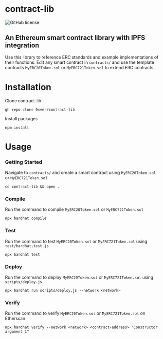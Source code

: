 # contract-lib

![GitHub license](https://img.shields.io/badge/license-MIT-blue.svg)

## An Ethereum smart contract library with IPFS integration

Use this library to reference ERC standards and example implementations of their functions. Edit any smart contract in `contracts/` and use the template contracts `MyERC20Token.sol` or `MyERC721Token.sol` to extend ERC contracts.

# Installation
Clone contract-lib
```
gh repo clone 0xver/contract-lib
```
Install packages
```
npm install
```

# Usage
### Getting Started
Navigate to `contracts/` and create a smart contract using `MyERC20Token.sol` or `MyERC721Token.sol`
```
cd contract-lib && open .
```

### Compile
Run the command to compile `MyERC20Token.sol` or `MyERC721Token.sol`
```
npx hardhat compile
```

### Test
Run the command to test `MyERC20Token.sol` or `MyERC721Token.sol` using `test/hardhat.test.js`
```
npx hardhat test
```

### Deploy
Run the command to deploy `MyERC20Token.sol` or `MyERC721Token.sol` using `scripts/deploy.js`
```
npx hardhat run scripts/deploy.js --network <network>
```

### Verify
Run the command to verify `MyERC20Token.sol` or `MyERC721Token.sol` on Etherscan
```
npx hardhat verify --network <network> <contract-address> "Constructor argument 1"
```